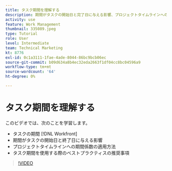 ```yaml
---
title: タスク期間を理解する
description: 期間がタスクの開始日と完了日に与える影響、プロジェクトタイムラインへの期間の係数、タスク期間の使用に関するベストプラクティスについて説明します。
activity: use
feature: Work Management
thumbnail: 335089.jpeg
type: Tutorial
role: User
level: Intermediate
team: Technical Marketing
kt: 8776
exl-id: 0c1a3111-1fae-4ade-8044-86bc9bcb06ec
source-git-commit: b09d634a8b4ec32eda2663f1df04cc8bc04596a9
workflow-type: tm+mt
source-wordcount: '64'
ht-degree: 0%

---
```


# タスク期間を理解する

このビデオでは、次のことを学習します。

* タスクの期間 [!DNL Workfront]
* 期間がタスクの開始日と終了日に与える影響
* プロジェクトタイムラインへの期間係数の適用方法
* タスク期間を使用する際のベストプラクティスの推奨事項

>[!VIDEO](https://video.tv.adobe.com/v/335089/?quality=12)
